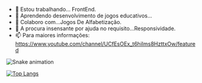 - 🔭 Estou trabalhando... FrontEnd.
- 🌱 Aprendendo desenvolvimento de jogos educativos...
- 👯 Colaboro com...Jogos De Alfabetização.
- 🤔 A procura insensante por ajuda no requisito...Responsividade.
- 📫 Para maiores informações:
   https://www.youtube.com/channel/UCfEsOEx_t6hiIms8HzttxOw/featured

![Snake animation](https://github.com/mqjogos/mqjogos/blob/output/github-contribution-grid-snake.svg)

[![Top Langs](https://github-readme-stats.vercel.app/api/top-langs/?username=mqjogos&langs_count=8)](https://github.com/mqjogos/github-readme-stats)






